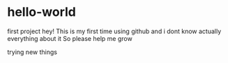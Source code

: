 # hello-world
first project
hey!
This is my first time using github and i dont know actually everything about it
So please help me grow

trying new things

